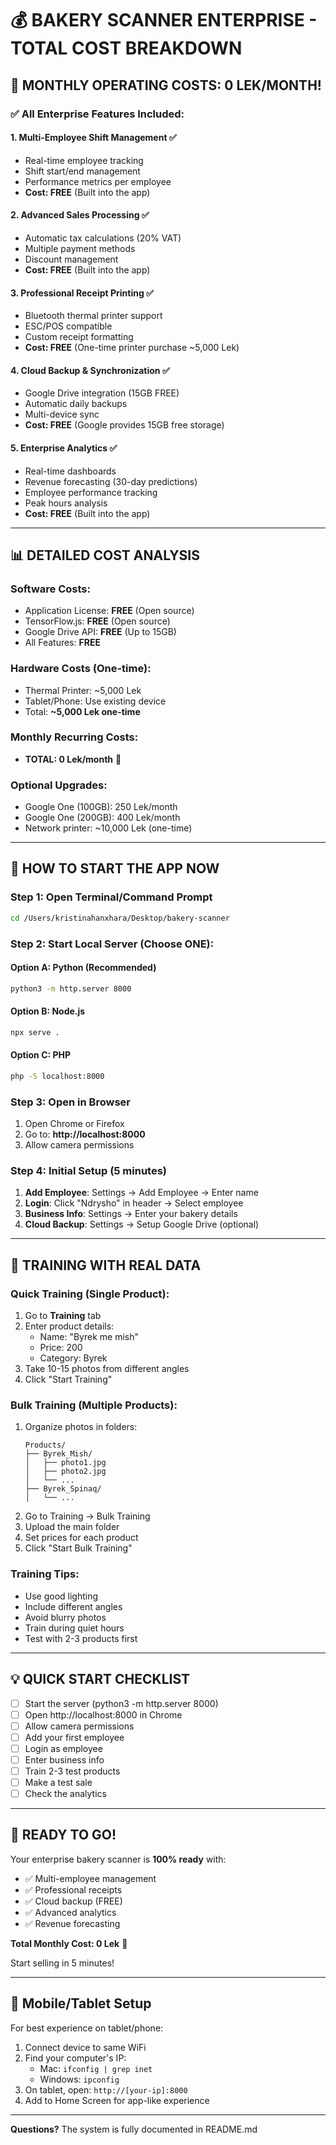 # 💰 BAKERY SCANNER ENTERPRISE - TOTAL COST BREAKDOWN

## 🎯 MONTHLY OPERATING COSTS: 0 LEK/MONTH! 

### ✅ All Enterprise Features Included:

#### 1. **Multi-Employee Shift Management** ✅
- Real-time employee tracking
- Shift start/end management
- Performance metrics per employee
- **Cost: FREE** (Built into the app)

#### 2. **Advanced Sales Processing** ✅
- Automatic tax calculations (20% VAT)
- Multiple payment methods
- Discount management
- **Cost: FREE** (Built into the app)

#### 3. **Professional Receipt Printing** ✅
- Bluetooth thermal printer support
- ESC/POS compatible
- Custom receipt formatting
- **Cost: FREE** (One-time printer purchase ~5,000 Lek)

#### 4. **Cloud Backup & Synchronization** ✅
- Google Drive integration (15GB FREE)
- Automatic daily backups
- Multi-device sync
- **Cost: FREE** (Google provides 15GB free storage)

#### 5. **Enterprise Analytics** ✅
- Real-time dashboards
- Revenue forecasting (30-day predictions)
- Employee performance tracking
- Peak hours analysis
- **Cost: FREE** (Built into the app)

---

## 📊 DETAILED COST ANALYSIS

### Software Costs:
- Application License: **FREE** (Open source)
- TensorFlow.js: **FREE** (Open source)
- Google Drive API: **FREE** (Up to 15GB)
- All Features: **FREE**

### Hardware Costs (One-time):
- Thermal Printer: ~5,000 Lek
- Tablet/Phone: Use existing device
- Total: **~5,000 Lek one-time**

### Monthly Recurring Costs:
- **TOTAL: 0 Lek/month** 🎉

### Optional Upgrades:
- Google One (100GB): 250 Lek/month
- Google One (200GB): 400 Lek/month
- Network printer: ~10,000 Lek (one-time)

---

## 🚀 HOW TO START THE APP NOW

### Step 1: Open Terminal/Command Prompt
```bash
cd /Users/kristinahanxhara/Desktop/bakery-scanner
```

### Step 2: Start Local Server (Choose ONE):

#### Option A: Python (Recommended)
```bash
python3 -m http.server 8000
```

#### Option B: Node.js
```bash
npx serve .
```

#### Option C: PHP
```bash
php -S localhost:8000
```

### Step 3: Open in Browser
1. Open Chrome or Firefox
2. Go to: **http://localhost:8000**
3. Allow camera permissions

### Step 4: Initial Setup (5 minutes)
1. **Add Employee**: Settings → Add Employee → Enter name
2. **Login**: Click "Ndrysho" in header → Select employee
3. **Business Info**: Settings → Enter your bakery details
4. **Cloud Backup**: Settings → Setup Google Drive (optional)

---

## 📸 TRAINING WITH REAL DATA

### Quick Training (Single Product):
1. Go to **Training** tab
2. Enter product details:
   - Name: "Byrek me mish"
   - Price: 200
   - Category: Byrek
3. Take 10-15 photos from different angles
4. Click "Start Training"

### Bulk Training (Multiple Products):
1. Organize photos in folders:
   ```
   Products/
   ├── Byrek_Mish/
   │   ├── photo1.jpg
   │   ├── photo2.jpg
   │   └── ...
   ├── Byrek_Spinaq/
   │   └── ...
   ```
2. Go to Training → Bulk Training
3. Upload the main folder
4. Set prices for each product
5. Click "Start Bulk Training"

### Training Tips:
- Use good lighting
- Include different angles
- Avoid blurry photos
- Train during quiet hours
- Test with 2-3 products first

---

## 💡 QUICK START CHECKLIST

- [ ] Start the server (python3 -m http.server 8000)
- [ ] Open http://localhost:8000 in Chrome
- [ ] Allow camera permissions
- [ ] Add your first employee
- [ ] Login as employee
- [ ] Enter business info
- [ ] Train 2-3 test products
- [ ] Make a test sale
- [ ] Check the analytics

---

## 🎯 READY TO GO!

Your enterprise bakery scanner is **100% ready** with:
- ✅ Multi-employee management
- ✅ Professional receipts
- ✅ Cloud backup (FREE)
- ✅ Advanced analytics
- ✅ Revenue forecasting

**Total Monthly Cost: 0 Lek** 🎉

Start selling in 5 minutes!

---

## 📱 Mobile/Tablet Setup

For best experience on tablet/phone:
1. Connect device to same WiFi
2. Find your computer's IP: 
   - Mac: `ifconfig | grep inet`
   - Windows: `ipconfig`
3. On tablet, open: `http://[your-ip]:8000`
4. Add to Home Screen for app-like experience

---

**Questions?** The system is fully documented in README.md
